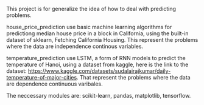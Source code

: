 This project is for generalize the idea of how to deal with predicting problems.

house_price_prediction use basic machine learning algorithms for predictiong median house price in a block in California, using the built-in dataset of sklearn, Fetching California Housing. This represent the problems where the data are independence continous variables.

temperature_prediction use LSTM, a form of RNN models to predict the temperature of Hanoi, using a dataset from kaggle, here is the link to the dataset: https://www.kaggle.com/datasets/sudalairajkumar/daily-temperature-of-major-cities. That represent the problems where the data are dependence continuous varibales.

The neccessary modules are: scikit-learn, pandas, matplotlib, tensorflow.
